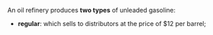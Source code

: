 An oil refinery produces **two types** of unleaded gasoline:

- **regular**: which sells to distributors at the price of $12 per barrel;
